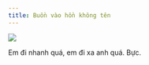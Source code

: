```yaml
---
title: Buồn vào hồn không tên
---
```


![](<C:/Users/Vu/Google Drive/vudalat2000.github.io/images/Panasonic-Lumix-DMC-CM1P.jpg>)

Em đi nhanh quá, em đi xa anh quá. Bực.
